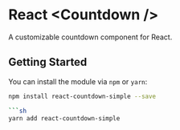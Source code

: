 # React &lt;Countdown /&gt;
A customizable countdown component for React.

## Getting Started

You can install the module via `npm` or `yarn`:

```sh
npm install react-countdown-simple --save

```sh
yarn add react-countdown-simple